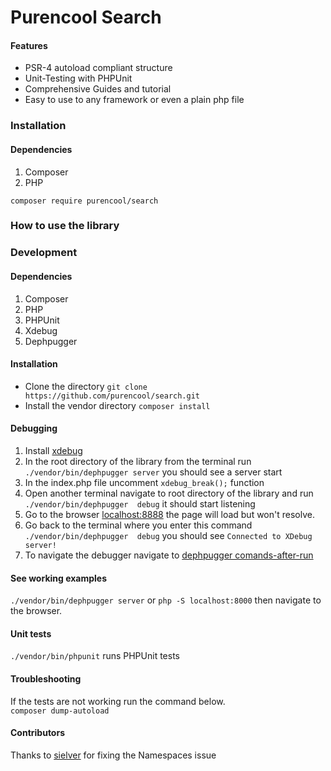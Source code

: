 Purencool Search
=========================


#### Features

* PSR-4 autoload compliant structure
* Unit-Testing with PHPUnit
* Comprehensive Guides and tutorial
* Easy to use to any framework or even a plain php file


### Installation 
#### Dependencies
1. Composer
2. PHP  

`composer require purencool/search`



### How to use the library




### Development
#### Dependencies
1. Composer
2. PHP  
3. PHPUnit
4. Xdebug
5. Dephpugger

#### Installation
* Clone the directory `git clone https://github.com/purencool/search.git`
* Install the vendor directory `composer install`

#### Debugging
1. Install [xdebug](https://xdebug.org/docs/install) 
2. In the root directory of the library from the terminal run `./vendor/bin/dephpugger server` you should see a server start
3. In the index.php file uncomment `xdebug_break();` function
4. Open another terminal navigate to root directory of the library and run  `./vendor/bin/dephpugger  debug` it should start listening
5. Go to the browser [localhost:8888](http://localhost:8888) the page will load but won't resolve.
6. Go back to the terminal where you enter this command `./vendor/bin/dephpugger  debug` you should see `Connected to XDebug server!`
7. To navigate the debugger navigate to [dephpugger comands-after-run](https://github.com/tacnoman/dephpugger#comands-after-run)

                     


#### See working examples
`./vendor/bin/dephpugger server` or `php -S localhost:8000` then navigate to the browser.

#### Unit tests
`./vendor/bin/phpunit` runs PHPUnit tests


#### Troubleshooting
If the tests are not working run the command below.   
`composer dump-autoload` 



#### Contributors
Thanks to [sielver](https://github.com/sielver) for fixing the Namespaces issue